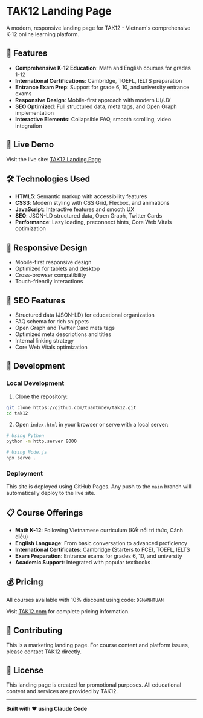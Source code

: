 # TAK12 Landing Page

A modern, responsive landing page for TAK12 - Vietnam's comprehensive K-12 online learning platform.

## 🌟 Features

- **Comprehensive K-12 Education**: Math and English courses for grades 1-12
- **International Certifications**: Cambridge, TOEFL, IELTS preparation
- **Entrance Exam Prep**: Support for grade 6, 10, and university entrance exams
- **Responsive Design**: Mobile-first approach with modern UI/UX
- **SEO Optimized**: Full structured data, meta tags, and Open Graph implementation
- **Interactive Elements**: Collapsible FAQ, smooth scrolling, video integration

## 🚀 Live Demo

Visit the live site: [TAK12 Landing Page](https://tuantmdev.github.io/tak12/)

## 🛠️ Technologies Used

- **HTML5**: Semantic markup with accessibility features
- **CSS3**: Modern styling with CSS Grid, Flexbox, and animations
- **JavaScript**: Interactive features and smooth UX
- **SEO**: JSON-LD structured data, Open Graph, Twitter Cards
- **Performance**: Lazy loading, preconnect hints, Core Web Vitals optimization

## 📱 Responsive Design

- Mobile-first responsive design
- Optimized for tablets and desktop
- Cross-browser compatibility
- Touch-friendly interactions

## 🎯 SEO Features

- Structured data (JSON-LD) for educational organization
- FAQ schema for rich snippets
- Open Graph and Twitter Card meta tags
- Optimized meta descriptions and titles
- Internal linking strategy
- Core Web Vitals optimization

## 🔧 Development

### Local Development

1. Clone the repository:
```bash
git clone https://github.com/tuantmdev/tak12.git
cd tak12
```

2. Open `index.html` in your browser or serve with a local server:
```bash
# Using Python
python -m http.server 8000

# Using Node.js
npx serve .
```

### Deployment

This site is deployed using GitHub Pages. Any push to the `main` branch will automatically deploy to the live site.

## 📋 Course Offerings

- **Math K-12**: Following Vietnamese curriculum (Kết nối tri thức, Cánh diều)
- **English Language**: From basic conversation to advanced proficiency  
- **International Certificates**: Cambridge (Starters to FCE), TOEFL, IELTS
- **Exam Preparation**: Entrance exams for grades 6, 10, and university
- **Academic Support**: Integrated with popular textbooks

## 💰 Pricing

All courses available with 10% discount using code: `DSMANHTUAN`

Visit [TAK12.com](https://tak12.com/?ref=njg2odn) for complete pricing information.

## 🤝 Contributing

This is a marketing landing page. For course content and platform issues, please contact TAK12 directly.

## 📄 License

This landing page is created for promotional purposes. All educational content and services are provided by TAK12.

---

**Built with ❤️ using Claude Code**